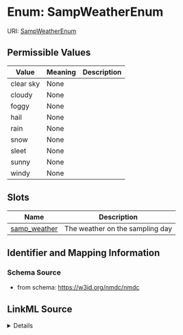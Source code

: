 # Enum: SampWeatherEnum



URI: [SampWeatherEnum](SampWeatherEnum.md)

## Permissible Values

| Value | Meaning | Description |
| --- | --- | --- |
| clear sky | None |  |
| cloudy | None |  |
| foggy | None |  |
| hail | None |  |
| rain | None |  |
| snow | None |  |
| sleet | None |  |
| sunny | None |  |
| windy | None |  |




## Slots

| Name | Description |
| ---  | --- |
| [samp_weather](samp_weather.md) | The weather on the sampling day |






## Identifier and Mapping Information







### Schema Source


* from schema: https://w3id.org/nmdc/nmdc




## LinkML Source

<details>
```yaml
name: samp_weather_enum
from_schema: https://w3id.org/nmdc/nmdc
rank: 1000
permissible_values:
  clear sky:
    text: clear sky
  cloudy:
    text: cloudy
  foggy:
    text: foggy
  hail:
    text: hail
  rain:
    text: rain
  snow:
    text: snow
  sleet:
    text: sleet
  sunny:
    text: sunny
  windy:
    text: windy

```
</details>